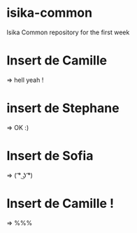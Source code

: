# isika-common
Isika Common repository for the first week 


# Insert de Camille
=> hell yeah !

# insert de Stephane
=> OK :) 


# Insert de Sofia
=> ( ͡° ͜ʖ ͡°)

# Insert de Camille !
=> %%%
